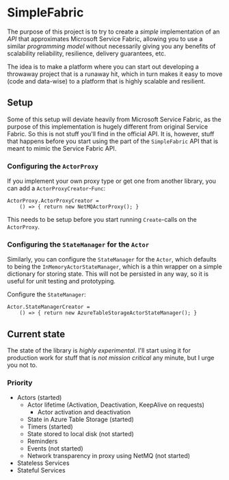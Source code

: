 # SimpleFabric

The purpose of this project is to try to create a _simple_ implementation of an _API_ that approximates Microsoft Service Fabric, allowing you to use a similar _programming model_ without necessarily giving you any benefits of scalability reliability, resilience, delivery guarantees, etc.

The idea is to make a platform where you can start out developing a throwaway project that is a runaway hit, which in turn makes it easy to move (code and data-wise) to a platform that is highly scalable and resilient.

## Setup

Some of this setup will deviate heavily from Microsoft Service Fabric, as the purpose of this implementation is hugely different from original Service Fabric. So this is not stuff you'll find in the official API. It is, however, stuff that happens before you start using the part of the `SimpleFabric` API that is meant to mimic the Service Fabric API.

### Configuring the `ActorProxy`

If you implement your own proxy type or get one from another library, you can add a `ActorProxyCreator`-`Func`:

```
ActorProxy.ActorProxyCreator = 
    () => { return new NetMQActorProxy(); }
```
This needs to be setup before you start running `Create`-calls on the `ActorProxy`.

### Configuring the `StateManager` for the `Actor` 

Similarly, you can configure the `StateManager` for the `Actor`, which defaults to being the `InMemoryActorStateManager`, which is a thin wrapper on a simple dictionary for storing state. This will not be persisted in any way, so it is useful for unit testing and prototyping.

Configure the `StateManager`:

```
Actor.StateManagerCreator = 
    () => { return new AzureTableStorageActorStateManager(); }
```

## Current state

The state of the library is _highly experimental_. I'll start using it for production work for stuff that is _not mission critical_ any minute, but I urge you not to. 

### Priority

- Actors (started)    
	- Actor lifetime (Activation, Deactivation, KeepAlive on requests)
		- Actor activation and deactivation
    - State in Azure Table Storage (started)
	- Timers (started)
    - State stored to local disk (not started)
	- Reminders
	- Events (not started)
    - Network transparency in proxy using NetMQ (not started)
- Stateless Services
- Stateful Services
